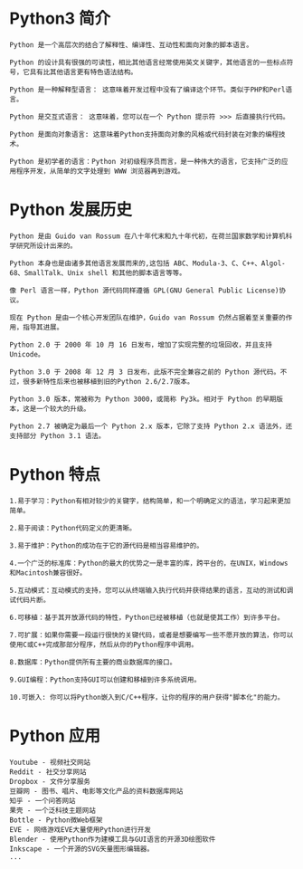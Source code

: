 # Python3 简介
    Python 是一个高层次的结合了解释性、编译性、互动性和面向对象的脚本语言。

    Python 的设计具有很强的可读性，相比其他语言经常使用英文关键字，其他语言的一些标点符号，它具有比其他语言更有特色语法结构。
    
    Python 是一种解释型语言： 这意味着开发过程中没有了编译这个环节。类似于PHP和Perl语言。
    
    Python 是交互式语言： 这意味着，您可以在一个 Python 提示符 >>> 后直接执行代码。
    
    Python 是面向对象语言: 这意味着Python支持面向对象的风格或代码封装在对象的编程技术。
    
    Python 是初学者的语言：Python 对初级程序员而言，是一种伟大的语言，它支持广泛的应用程序开发，从简单的文字处理到 WWW 浏览器再到游戏。
# Python 发展历史
    Python 是由 Guido van Rossum 在八十年代末和九十年代初，在荷兰国家数学和计算机科学研究所设计出来的。

    Python 本身也是由诸多其他语言发展而来的,这包括 ABC、Modula-3、C、C++、Algol-68、SmallTalk、Unix shell 和其他的脚本语言等等。
    
    像 Perl 语言一样，Python 源代码同样遵循 GPL(GNU General Public License)协议。
    
    现在 Python 是由一个核心开发团队在维护，Guido van Rossum 仍然占据着至关重要的作用，指导其进展。
    
    Python 2.0 于 2000 年 10 月 16 日发布，增加了实现完整的垃圾回收，并且支持 Unicode。
    
    Python 3.0 于 2008 年 12 月 3 日发布，此版不完全兼容之前的 Python 源代码。不过，很多新特性后来也被移植到旧的Python 2.6/2.7版本。
    
    Python 3.0 版本，常被称为 Python 3000，或简称 Py3k。相对于 Python 的早期版本，这是一个较大的升级。
    
    Python 2.7 被确定为最后一个 Python 2.x 版本，它除了支持 Python 2.x 语法外，还支持部分 Python 3.1 语法。
# Python 特点
    1.易于学习：Python有相对较少的关键字，结构简单，和一个明确定义的语法，学习起来更加简单。

    2.易于阅读：Python代码定义的更清晰。
    
    3.易于维护：Python的成功在于它的源代码是相当容易维护的。
    
    4.一个广泛的标准库：Python的最大的优势之一是丰富的库，跨平台的，在UNIX，Windows和Macintosh兼容很好。
    
    5.互动模式：互动模式的支持，您可以从终端输入执行代码并获得结果的语言，互动的测试和调试代码片断。
    
    6.可移植：基于其开放源代码的特性，Python已经被移植（也就是使其工作）到许多平台。
    
    7.可扩展：如果你需要一段运行很快的关键代码，或者是想要编写一些不愿开放的算法，你可以使用C或C++完成那部分程序，然后从你的Python程序中调用。
    
    8.数据库：Python提供所有主要的商业数据库的接口。
    
    9.GUI编程：Python支持GUI可以创建和移植到许多系统调用。
    
    10.可嵌入: 你可以将Python嵌入到C/C++程序，让你的程序的用户获得"脚本化"的能力。
# Python 应用
    Youtube - 视频社交网站
    Reddit - 社交分享网站
    Dropbox - 文件分享服务
    豆瓣网 - 图书、唱片、电影等文化产品的资料数据库网站
    知乎 - 一个问答网站
    果壳 - 一个泛科技主题网站
    Bottle - Python微Web框架
    EVE - 网络游戏EVE大量使用Python进行开发
    Blender - 使用Python作为建模工具与GUI语言的开源3D绘图软件
    Inkscape - 一个开源的SVG矢量图形编辑器。
    ...
    
